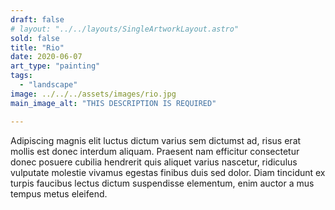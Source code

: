 ```yaml
---
draft: false
# layout: "../../layouts/SingleArtworkLayout.astro"
sold: false
title: "Rio"
date: 2020-06-07
art_type: "painting"
tags: 
  - "landscape"
image: ../../../assets/images/rio.jpg
main_image_alt: "THIS DESCRIPTION IS REQUIRED"

---
```


Adipiscing magnis elit luctus dictum varius sem dictumst ad, risus erat mollis est donec interdum aliquam. Praesent nam efficitur consectetur donec posuere cubilia hendrerit quis aliquet varius nascetur, ridiculus vulputate molestie vivamus egestas finibus duis sed dolor. Diam tincidunt ex turpis faucibus lectus dictum suspendisse elementum, enim auctor a mus tempus metus eleifend.
